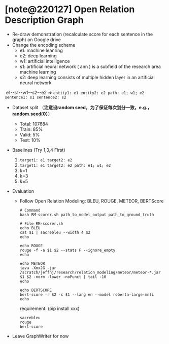# [note@220127] Open Relation Description Graph

- Re-draw demonstration (recalculate score for each sentence in the graph) on Google drive
- Change the encoding scheme
   - e1: machine leanring
   - e2: deep learning
   - w1: artificial intelligence
   - s1: artificial neural network ( ann ) is a subfield of the research area machine learning
   - s2: deep learning consists of multiple hidden layer in an artificial neural network.
   

​		e1--s1--w1--s2--e2 => `entity1: e1 entity2: e2 path: e1; w1; e2 sentence1: s1 sentence2: s2`

- Dataset split （**注意设random seed，为了保证每次划分一致，e.g.，random.seed(0）**）
  
   - Total: 107684
   - Train: 85%
   - Valid: 5%
   - Test: 10%
   
- Baselines (Try 1,3,4 First)
  
   1. `target1: e1 target2: e2`
   2. `target1: e1 target2: e2 path: e1; w1; e2`
   3. k=1
   4. k=3
   5. k=5
   
- Evaluation
  
   - Follow Open Relation Modeling: BLEU, ROUGE, METEOR, BERTScore
   
     ```
     # Command
     bash RM-scorer.sh path_to_model_output path_to_ground_truth
     ```
   
     ```
     # File RM-scorer.sh
     echo BLEU
     cat $1 | sacrebleu --width 4 $2
     echo
     
     echo ROUGE
     rouge -f -a $1 $2 --stats F --ignore_empty
     echo
     
     echo METEOR
     java -Xmx2G -jar /scratch/jeffhj/research/relation_modeling/meteor/meteor-*.jar $1 $2 -norm -lower -noPunct | tail -10
     echo
     
     echo BERTSCORE
     bert-score -r $2 -c $1 --lang en --model roberta-large-mnli
     echo
     ```
   
     requirement: (pip install xxx)
   
     ```
     sacrebleu
     rouge
     bert-score
     ```
   
- Leave GraphWriter for now